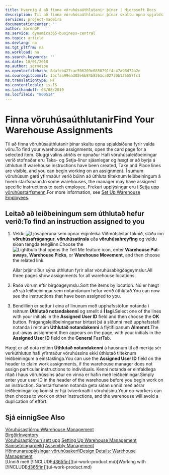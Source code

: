 ```yaml
---
title: Hvernig á að finna vöruhúsaúthlutanir þínar | Microsoft Docs
description: Til að finna vöruhúsaúthlutanir þínar skaltu opna spjaldsíðuna fyrir valda vöru. Gluggi valins atriðis er opnaður Hafi vöruhúsaleiðbeiningar verið stofnaðar eru Taka- og Setja-línur sjáanlegar og hægt er að byrja á úthlutun. Í sumum vöruhúsum gæti yfirmaður verið búinn að úthluta tilteknum leiðbeiningum á hvern starfsmann.
services: project-madeira
documentationcenter: ''
author: SorenGP
ms.service: dynamics365-business-central
ms.topic: article
ms.devlang: na
ms.tgt_pltfrm: na
ms.workload: na
ms.search.keywords: ''
ms.date: 10/01/2018
ms.author: sgroespe
ms.openlocfilehash: 8dafcb427cac506209e0858791f4c47a98d72a2e
ms.sourcegitcommit: 1bcfaa99ea302e6b84b8361ca02730b135557fc1
ms.translationtype: HT
ms.contentlocale: is-IS
ms.lasthandoff: 03/08/2019
ms.locfileid: "800514"
---
```

# <a name="find-your-warehouse-assignments"></a><span data-ttu-id="21bfa-105">Finna vöruhúsaúthlutanir</span><span class="sxs-lookup"><span data-stu-id="21bfa-105">Find Your Warehouse Assignments</span></span>
<span data-ttu-id="21bfa-106">Til að finna vöruhúsaúthlutanir þínar skaltu opna spjaldsíðuna fyrir valda vöru.</span><span class="sxs-lookup"><span data-stu-id="21bfa-106">To find your warehouse assignments, open the card page for a selected item.</span></span> <span data-ttu-id="21bfa-107">Gluggi valins atriðis er opnaður Hafi vöruhúsaleiðbeiningar verið stofnaðar eru Taka- og Setja-línur sjáanlegar og hægt er að byrja á úthlutun.</span><span class="sxs-lookup"><span data-stu-id="21bfa-107">If warehouse instructions have been created, Take and Place lines are visible, and you can begin working on an assignment.</span></span> <span data-ttu-id="21bfa-108">Í sumum vöruhúsum gæti yfirmaður verið búinn að úthluta tilteknum leiðbeiningum á hvern starfsmann.</span><span class="sxs-lookup"><span data-stu-id="21bfa-108">In some warehouses, the manager may have assigned specific instructions to each employee.</span></span> <span data-ttu-id="21bfa-109">Frekari upplýsingar eru í [Setja upp vöruhússtarfsmenn](warehouse-how-to-set-up-warehouse-employees.md).</span><span class="sxs-lookup"><span data-stu-id="21bfa-109">For more information, see [Set Up Warehouse Employees](warehouse-how-to-set-up-warehouse-employees.md).</span></span>

## <a name="to-find-an-instruction-assigned-to-you"></a><span data-ttu-id="21bfa-110">Leitað að leiðbeiningum sem úthlutað hefur verið:</span><span class="sxs-lookup"><span data-stu-id="21bfa-110">To find an instruction assigned to you</span></span>  
1.  <span data-ttu-id="21bfa-111">Veldu ![Ljósaperuna sem opnar eiginleika Viðmótsleitar](media/ui-search/search_small.png "Segðu mér hvað þú vilt gera") táknið, sláðu inn **vöruhúsafrágangur**, **vöruhúsatínsla** eða **vöruhúsahreyfing** og veldu síðan tengda tengilinn.</span><span class="sxs-lookup"><span data-stu-id="21bfa-111">Choose the ![Lightbulb that opens the Tell Me feature](media/ui-search/search_small.png "Tell me what you want to do") icon, enter **Warehouse Put-aways**, **Warehouse Picks**, or **Warehouse Movement**, and then choose the related link.</span></span>

    <span data-ttu-id="21bfa-112">Allar þrjár síður sýna úthlutun fyrir allar vöruhúsabirgðageymslur.</span><span class="sxs-lookup"><span data-stu-id="21bfa-112">All three pages show assignments for all warehouse locations.</span></span>  

2. <span data-ttu-id="21bfa-113">Raða vörum eftir birgðageymslu.</span><span class="sxs-lookup"><span data-stu-id="21bfa-113">Sort the items by location.</span></span> <span data-ttu-id="21bfa-114">Nú er hægt að sjá leiðbeiningar sem notandanum hefur verið úthlutað.</span><span class="sxs-lookup"><span data-stu-id="21bfa-114">You can now see the instructions that have been assigned to you.</span></span>  
3. <span data-ttu-id="21bfa-115">Bendillinn er settur í eina af línunum með upphafsstöfun notanda í reitnum **Úthlutað notandakenni** og smellt á **Í lagi**.</span><span class="sxs-lookup"><span data-stu-id="21bfa-115">Select one of the lines with your initials in the **Assigned User ID** field and then choose the **OK** button.</span></span> <span data-ttu-id="21bfa-116">Frágangsleiðbeiningarnar birtast þá á síðunni með upphafsstafi notanda í reitnum **Úthlutað notandakenni** á flýtiflipanum **Almennt**.</span><span class="sxs-lookup"><span data-stu-id="21bfa-116">The put-away assignment then appears on the page, with your initials in the **Assigned User ID** field on the **General** FastTab.</span></span>  

<span data-ttu-id="21bfa-117">Hægt er að nota reitinn **Úthlutað notandakenni** á hausnum til að merkja sér verkúthlutun hafi yfirmaður vöruhússins ekki úthlutað tilteknum leiðbeiningum á einstaklinga.</span><span class="sxs-lookup"><span data-stu-id="21bfa-117">You can use the **Assigned User ID** field on the header to claim work assignments, if the warehouse manager does not assign particular instructions to individuals.</span></span> <span data-ttu-id="21bfa-118">Kenni notanda er einfaldlega ritað í haus vöruhússins áður en vinna er hafin með leiðbeiningar.</span><span class="sxs-lookup"><span data-stu-id="21bfa-118">Simply enter your user ID in the header of the warehouse before you begin work on an instruction.</span></span> <span data-ttu-id="21bfa-119">Samstarfsmenn notanda geta síðan unnið með aðrar leiðbeiningar og komist er hjá tvíverknaði í vöruhúsinu.</span><span class="sxs-lookup"><span data-stu-id="21bfa-119">Your co-workers can then choose to work on other instructions, and the warehouse will avoid a duplication of effort.</span></span>  

## <a name="see-also"></a><span data-ttu-id="21bfa-120">Sjá einnig</span><span class="sxs-lookup"><span data-stu-id="21bfa-120">See Also</span></span>  
[<span data-ttu-id="21bfa-121">Vöruhúsastjórnun</span><span class="sxs-lookup"><span data-stu-id="21bfa-121">Warehouse Management</span></span>](warehouse-manage-warehouse.md)  
[<span data-ttu-id="21bfa-122">Birgðir</span><span class="sxs-lookup"><span data-stu-id="21bfa-122">Inventory</span></span>](inventory-manage-inventory.md)  
<span data-ttu-id="21bfa-123">[Vöruhúsastjórnun sett upp](warehouse-setup-warehouse.md)   </span><span class="sxs-lookup"><span data-stu-id="21bfa-123">[Setting Up Warehouse Management](warehouse-setup-warehouse.md)   </span></span>  
<span data-ttu-id="21bfa-124">[Samsetningardeild](assembly-assemble-items.md)  </span><span class="sxs-lookup"><span data-stu-id="21bfa-124">[Assembly Management](assembly-assemble-items.md)  </span></span>  
[<span data-ttu-id="21bfa-125">Hönnunarupplýsingar vöruhúsakerfi</span><span class="sxs-lookup"><span data-stu-id="21bfa-125">Design Details: Warehouse Management</span></span>](design-details-warehouse-management.md)  
<span data-ttu-id="21bfa-126">[Unnið með [!INCLUDE[d365fin](includes/d365fin_md.md)]](ui-work-product.md)</span><span class="sxs-lookup"><span data-stu-id="21bfa-126">[Working with [!INCLUDE[d365fin](includes/d365fin_md.md)]](ui-work-product.md)</span></span> 
